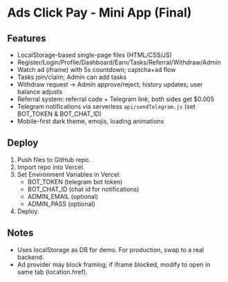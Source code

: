 # Ads Click Pay - Mini App (Final)

## Features
- LocalStorage-based single-page files (HTML/CSS/JS)
- Register/Login/Profile/Dashboard/Earn/Tasks/Referral/Withdraw/Admin
- Watch ad (iframe) with 5s countdown; captcha+ad flow
- Tasks join/claim; Admin can add tasks
- Withdraw request -> Admin approve/reject; history updates; user balance adjusts
- Referral system: referral code + Telegram link; both sides get $0.005
- Telegram notifications via serverless `api/sendTelegram.js` (set BOT_TOKEN & BOT_CHAT_ID)
- Mobile-first dark theme, emojis, loading animations

## Deploy
1. Push files to GitHub repo.
2. Import repo into Vercel.
3. Set Environment Variables in Vercel:
   - BOT_TOKEN (telegram bot token)
   - BOT_CHAT_ID (chat id for notifications)
   - ADMIN_EMAIL (optional)
   - ADMIN_PASS (optional)
4. Deploy.

## Notes
- Uses localStorage as DB for demo. For production, swap to a real backend.
- Ad provider may block framing; if iframe blocked, modify to open in same tab (location.href).
